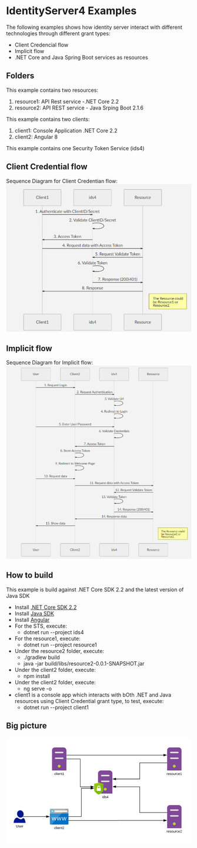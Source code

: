 # IdentityServer4 Examples

The following examples shows how identity server interact with different technologies through different grant types:
 - Client Credencial flow
 - Implicit flow
 - .NET Core and Java Spring Boot services as resources

## Folders

This example contains two resources:

 1. resource1: API Rest service  -.NET Core 2.2 
 2. resource2: API REST service - Java Srping Boot 2.1.6
 
 This example contains two clients:
 
 1. client1: Console Application .NET Core 2.2
 2. client2: Angular 8
 
 This example contains one Security Token Service (ids4)

## Client Credential flow

Sequence Diagram for Client Credentian flow:
![alt text](https://raw.githubusercontent.com/devsinsight/identityserver4-poc/master/CreditCredentialFlow.png)

## Implicit flow
Sequence Diagram for Implicit flow:
![alt text](https://raw.githubusercontent.com/devsinsight/identityserver4-poc/master/ImplicitFlow.png)


## How to build

This example is build against .NET Core SDK 2.2 and the latest version of Java SDK
 - Install [.NET Core SDK 2.2](https://dotnet.microsoft.com/download#/current) 
 - Install [Java SDK]([https://www.oracle.com/technetwork/java/javase/downloads/jdk8-downloads-2133151.html](https://www.oracle.com/technetwork/java/javase/downloads/jdk8-downloads-2133151.html)) 
 - Install [Angular](https://angular.io/guide/setup-local)
 - For the STS, execute: 
     - dotnet run --project ids4
 - For the resource1, execute: 
     - dotnet run --project resource1
 - Under the resource2 folder, execute: 
	 - ./gradlew build 
	 - java -jar build/libs/resource2-0.0.1-SNAPSHOT.jar
 - Under the client2 folder, execute: 
     - npm install
 - Under the client2 folder, execute: 
     - ng serve -o
 - client1 is a console app which interacts with bOth .NET and Java resources using Client Credential grant type, to test, execute: 
     - dotnet run --project client1
 
## Big picture

![alt text](https://raw.githubusercontent.com/devsinsight/identityserver4-poc/master/BigPicture.png)